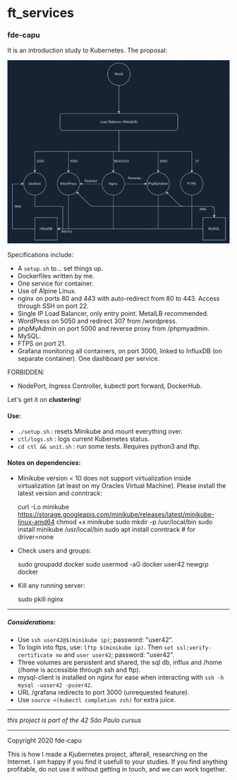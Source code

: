 # ft_services
### fde-capu

It is an introduction study to Kubernetes.
The proposal:

![42 given cluster chart](https://github.com/fde-capu/ft_services/blob/master/chart.png "Cluster Chart Given by 42")

Specifications include:

- A `setup.sh` to... set things up.
- Dockerfiles written by me.
- One service for container.
- Use of Alpine Linux.
- nginx on ports 80 and 443 with auto-redirect from 80 to 443. Access through SSH on port 22.
- Single IP Load Balancer, only entry point. MetalLB recommended.
- WordPress on 5050 and redirect 307 from /wordpress.
- phpMyAdmin on port 5000 and reverse proxy from /phpmyadmin.
- MySQL.
- FTPS on port 21.
- Grafana monitoring all containers, on port 3000, linked to InfluxDB (on separate container). One dashboard per service.

FORBIDDEN:
- NodePort, Ingress Controller, kubectl port forward, DockerHub.

Let's get it on **clustering**!

#### Use:
- `./setup.sh` : resets Minikube and mount everything over.
- `ctl/logs.sh` : logs current Kubernetes status.
- `cd ctl && unit.sh` : run some tests. Requires python3 and lftp.

#### Notes on dependencies:
- Minikube version < 10 does not support virtualization inside virtualization (at least on my Oracles Virtual Machine). Please install the latest version and conntrack:

	curl -Lo minikube https://storage.googleapis.com/minikube/releases/latest/minikube-linux-amd64
	chmod +x minikube
	sudo mkdir -p /usr/local/bin
	sudo install minikube /usr/local/bin
	sudo apt install conntrack # for driver=none

- Check users and groups:

	sudo groupadd docker
	sudo usermod -aG docker user42
	newgrp docker

- Kill any running server:

	sudo pkill nginx

---

##### Considerations:

- Use `ssh user42@$(minikube ip)`; password: "user42".
- To login into ftps, use: `lftp $(minikube ip)`. Then `set ssl:verify-certificate no` and `user user42`; password: "user42".
- Three volumes are persistent and shared, the sql db, influx and /home (/home is accessible through ssh and ftp).
- mysql-client is installed on nginx for ease when interacting with `ssh -h mysql -uuser42 -puser42`.
- URL /grafana redirects to port 3000 (unrequested feature).
- Use `source <(kubectl completion zsh)` for extra juice.

---

*this project is part of the 42 São Paulo cursus*

---

Copyright 2020 fde-capu

This is how I made a Kjubernetes project, afterall, researching on the Internet. I am happy if you find it usefull to your studies. If you find anything profitable, do not use it without getting in touch, and we can work together.
